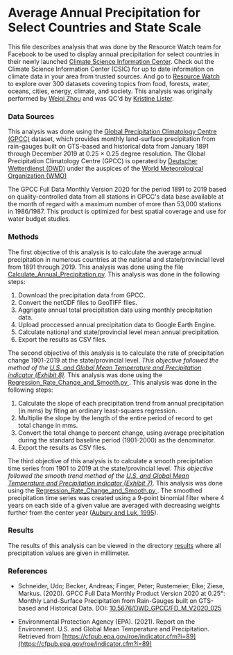 # Average Annual Precipitation for Select Countries and State Scale
This file describes analysis that was done by the Resource Watch team for Facebook to be used to display annual precipitation for select countries in their newly launched [Climate Science Information Center](https://www.facebook.com/hubs/climate_science_information_center). Check out the Climate Science Information Center (CSIC) for up to date information on climate data in your area from trusted sources. And go to [Resource Watch](https://resourcewatch.org/) to explore over 300 datasets covering topics from food, forests, water, oceans, cities, energy, climate, and society. This analysis was originally performed by [Weiqi Zhou](https://www.wri.org/profile/weiqi-zhou) and was QC'd by [Kristine Lister](https://www.wri.org/profile/kristine-lister).

### Data Sources
This analysis was done using the [Global Precipitation Climatology Centre (GPCC)](https://www.dwd.de/EN/ourservices/gpcc/gpcc.html) dataset, 
which provides monthly land-surface precipitation from rain-gauges built on GTS-based and historical data from January 1891 through December 2019 at 0.25 × 0.25 degree resolution. The Global Precipitation Climatology Centre (GPCC) is operated by [Deutscher Wetterdienst (DWD)](https://www.dwd.de/EN/Home/home_node.html) under the auspices of the [World Meteorological Organization (WMO)](https://public.wmo.int/en)

The GPCC Full Data Monthly Version 2020 for the period 1891 to 2019 based on quality-controlled data from all stations in GPCC's data base available at the month of regard with a maximum number of more than 53,000 stations in 1986/1987. This product is optimized for best spatial coverage and use for water budget studies. 

### Methods
The first objective of this analysis is to calculate the average annual precipitation in numerous countries at the national and state/provincial level from 1891 through 2019. This analysis was done using the file [Calculate_Annual_Precipitation.py](https://github.com/resource-watch/blog-analysis/blob/master/req_019_facebook_total_precipitation/Calculate_Annual_Precipitation.py). This analysis was done in the following steps:
1. Download the precipitation data from GPCC. 
2. Convert the netCDF files to GeoTIFF files.
3. Aggrigate annual total precipitation data using monthly precipitation data.
4. Upload proccessed annual precipitation data to Google Earth Engine.
5. Calculate national and state/provincial level mean annual precipitation.
6. Export the results as CSV files.

The second objective of this analysis is to calculate the rate of precipitation change 1901-2019 at the state/provincial level. *This objective followed the method of the [U.S. and Global Mean Temperature and Precipitation indicator (Exhibit 8)](https://cfpub.epa.gov/roe/indicator.cfm?i=89#8).* This analysis was done using the [Regression_Rate_Change_and_Smooth.py ](https://github.com/resource-watch/blog-analysis/blob/master/req_019_facebook_total_precipitation/Regression_Rate_Change_and_Smooth.py ). This analysis was done in the following steps:
1. Calculate the slope of each precipitation trend from annual precipitation (in mms) by fiting an ordinary least-squares regression.
2. Multiplie the slope by the length of the entire period of record to get total change in mms. 
3. Convert the total change to percent change, using average precipitation during the standard baseline period (1901-2000) as the denominator.
4. Export the results as CSV files.


The third objective of this analysis is to calculate a smooth precipitation time series from 1901 to 2019 at the state/provincial level. *This objective followed the smooth trend method of the [U.S. and Global Mean Temperature and Precipitation indicator (Exhibit 7)](https://cfpub.epa.gov/roe/indicator.cfm?i=89#7).* This analysis was done using the [Regression_Rate_Change_and_Smooth.py ](https://github.com/resource-watch/blog-analysis/blob/master/req_019_facebook_total_precipitation/Regression_Rate_Change_and_Smooth.py ). The smoothed precipitation time series was created using a 9-point binomial filter where 4 years on each side of a given value are averaged with decreasing weights further from the center year ([Aubury and Luk, 1995](www.doc.ic.ac.uk/~wl/papers/bf95.pdf)).

### Results
The results of this analysis can be viewed in the directory [results](https://github.com/resource-watch/blog-analysis/tree/master/req_019_facebook_total_precipitation/results) where all precipitation values are given in millimeter.

### References
- Schneider, Udo; Becker, Andreas; Finger, Peter; Rustemeier, Elke; Ziese, Markus. (2020). GPCC Full Data Monthly Product Version 2020 at 0.25°: Monthly Land-Surface Precipitation from Rain-Gauges built on GTS-based and Historical Data. DOI: [10.5676/DWD_GPCC/FD_M_V2020_025](10.5676/DWD_GPCC/FD_M_V2020_025)

- Environmental Protection Agency (EPA). (2021). Report on the Environment. U.S. and Global Mean Temperature and Precipitation. Retrieved from [https://cfpub.epa.gov/roe/indicator.cfm?i=89](https://cfpub.epa.gov/roe/indicator.cfm?i=89)
